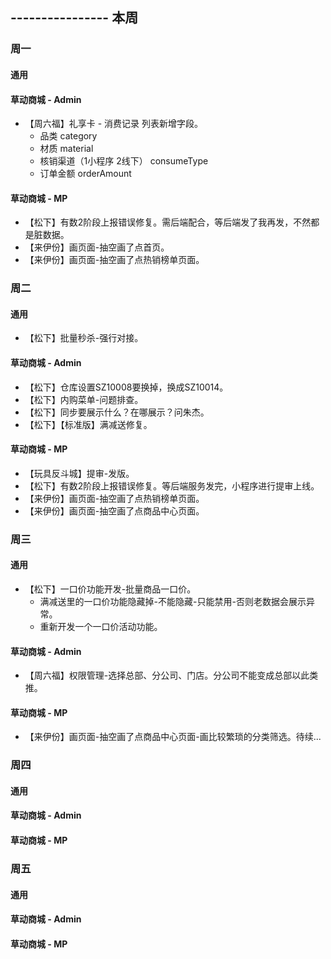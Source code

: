 ## ---------------- 本周

### 周一
#### 通用
#### 草动商城 - Admin
* 【周六福】礼享卡 - 消费记录 列表新增字段。
  - 品类 category
  - 材质 material
  - 核销渠道（1小程序 2线下）  consumeType
  - 订单金额 orderAmount
#### 草动商城 - MP
* 【松下】有数2阶段上报错误修复。需后端配合，等后端发了我再发，不然都是脏数据。
* 【来伊份】画页面-抽空画了点首页。
* 【来伊份】画页面-抽空画了点热销榜单页面。

### 周二
#### 通用
* 【松下】批量秒杀-强行对接。
#### 草动商城 - Admin
* 【松下】仓库设置SZ10008要换掉，换成SZ10014。
* 【松下】内购菜单-问题排查。
* 【松下】同步要展示什么？在哪展示？问朱杰。
* 【松下】【标准版】满减送修复。
#### 草动商城 - MP
* 【玩具反斗城】提审-发版。
* 【松下】有数2阶段上报错误修复。等后端服务发完，小程序进行提审上线。
* 【来伊份】画页面-抽空画了点热销榜单页面。
* 【来伊份】画页面-抽空画了点商品中心页面。

### 周三
#### 通用
* 【松下】一口价功能开发-批量商品一口价。
  - 满减送里的一口价功能隐藏掉-不能隐藏-只能禁用-否则老数据会展示异常。
  - 重新开发一个一口价活动功能。
#### 草动商城 - Admin
* 【周六福】权限管理-选择总部、分公司、门店。分公司不能变成总部以此类推。
#### 草动商城 - MP
* 【来伊份】画页面-抽空画了点商品中心页面-画比较繁琐的分类筛选。待续...

### 周四
#### 通用
#### 草动商城 - Admin
#### 草动商城 - MP

### 周五
#### 通用
#### 草动商城 - Admin
#### 草动商城 - MP
